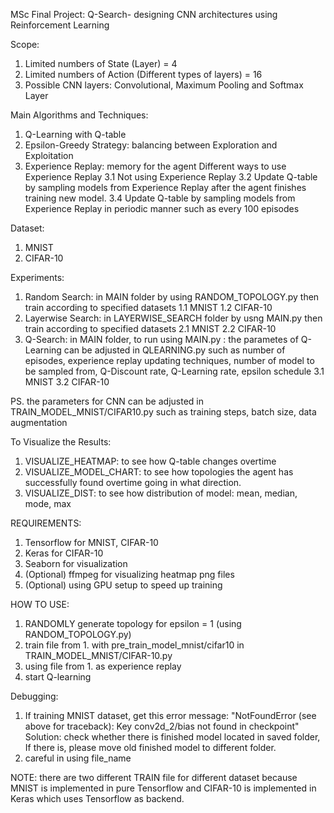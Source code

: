 MSc Final Project: Q-Search- designing CNN architectures using Reinforcement Learning

Scope:
1. Limited numbers of State (Layer) = 4
2. Limited numbers of Action (Different types of layers) = 16
3. Possible CNN layers: Convolutional, Maximum Pooling and Softmax Layer

Main Algorithms and Techniques:
1. Q-Learning with Q-table
2. Epsilon-Greedy Strategy: balancing between Exploration and Exploitation
3. Experience Replay: memory for the agent
    Different ways to use Experience Replay
    3.1 Not using Experience Replay
    3.2 Update Q-table by sampling models from Experience Replay after the agent
        finishes training new model.
    3.4 Update Q-table by sampling models from Experience Replay in periodic manner
        such as every 100 episodes

Dataset:
1. MNIST
2. CIFAR-10

Experiments:
1. Random Search: in MAIN folder by using RANDOM_TOPOLOGY.py then train according
   to specified datasets
   1.1 MNIST
   1.2 CIFAR-10
2. Layerwise Search: in LAYERWISE_SEARCH folder by usng MAIN.py then train according
   to specified datasets
   2.1 MNIST
   2.2 CIFAR-10
3. Q-Search: in MAIN folder, to run using MAIN.py
           : the parametes of Q-Learning can be adjusted in QLEARNING.py
             such as number of episodes, experience replay updating techniques,
             number of model to be sampled from, Q-Discount rate, Q-Learning rate,
             epsilon schedule
   3.1 MNIST
   3.2 CIFAR-10

PS. the parameters for CNN can be adjusted in TRAIN_MODEL_MNIST/CIFAR10.py such as
    training steps, batch size, data augmentation

To Visualize the Results:
1. VISUALIZE_HEATMAP: to see how Q-table changes overtime
2. VISUALIZE_MODEL_CHART: to see how topologies the agent has successfully found overtime
                          going in what direction.
3. VISUALIZE_DIST: to see how distribution of model: mean, median, mode, max

REQUIREMENTS:
1. Tensorflow for MNIST, CIFAR-10
2. Keras for CIFAR-10
3. Seaborn for visualization
4. (Optional) ffmpeg for visualizing heatmap png files
5. (Optional) using GPU setup to speed up training

HOW TO USE:
1. RANDOMLY generate topology for epsilon = 1 (using RANDOM_TOPOLOGY.py)
2. train file from 1. with pre_train_model_mnist/cifar10 in TRAIN_MODEL_MNIST/CIFAR-10.py
3. using file from 1. as experience replay
4. start Q-learning

Debugging:
1. If training MNIST dataset, get this error message:
    "NotFoundError (see above for traceback): Key conv2d_2/bias not found in checkpoint"
    Solution: check whether there is finished model located in saved folder,
              If there is, please move old finished model to different folder.
2. careful in using file_name

NOTE: there are two different TRAIN file for different dataset because
      MNIST is implemented in pure Tensorflow and CIFAR-10 is implemented in Keras
      which uses Tensorflow as backend.
